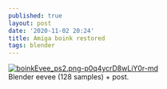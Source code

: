 ```yaml
---
published: true
layout: post
date: '2020-11-02 20:24'
title: Amiga boink restored
tags: blender 
---
```

[![boinkEvee_ps2.png-p0q4ycrD8wLiY0r-md](https://images.weserv.nl/?url=https://i.imgur.com/Tq4wsQUl.png)](https://images.weserv.nl/?url=https://i.imgur.com/Tq4wsQU.png)  
Blender eevee (128 samples) + post.
